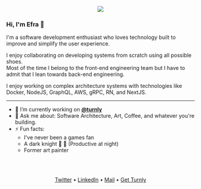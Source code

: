 <div align="center">
  <p align="center">
      <a href="https://github.com/turnly" target="_blank" rel="noopener">
          <img src="https://raw.githubusercontent.com/turnly/turnly/develop/docs/assets/twitter-banner.png" />
      </a>
  </p>
</div>

### Hi, I'm Efra 👋

I'm a software development enthusiast who loves technology built to improve and simplify the user experience.

I enjoy collaborating on developing systems from scratch using all possible shoes. <br />
Most of the time I belong to the front-end engineering team but I have to admit that I lean towards back-end engineering.

I enjoy working on complex architecture systems with technologies like Docker, NodeJS, GraphQL, AWS, gRPC, RN, and NextJS.

---

- 🔭 I’m currently working on __[@turnly](https://github.com/turnly)__
- 💬 Ask me about: Software Architecture, Art, Coffee, and whatever you're building.
- ⚡ Fun facts:
  - I've never been a games fan
  - A dark knight 🌚 🦇 (Productive at night)
  - Former art painter

<br />
<br />

<p align="center">
  <a href="https://twitter.com/e_fraa">Twitter</a> •
  <a href="https://www.linkedin.com/in/efraa">LinkedIn</a> •
  <a href="mailto:efra23peralta@gmail.com">Mail</a> •
  <a href="https://turnly.app">Get Turnly</a>
</p>
